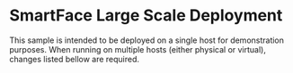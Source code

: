 # SmartFace Large Scale Deployment

This sample is intended to be deployed on a single host for demonstration purposes. When running on multiple hosts (either physical or virtual), changes listed bellow are required.

